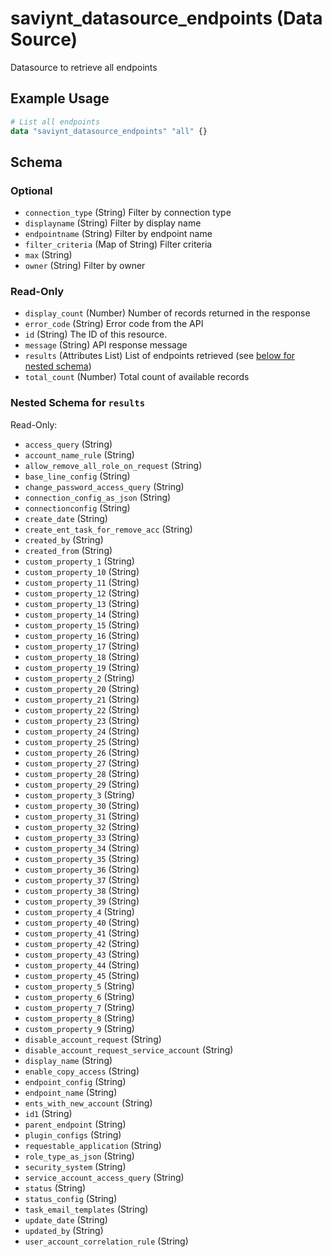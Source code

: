 # saviynt_datasource_endpoints (Data Source)

Datasource to retrieve all endpoints

## Example Usage

```terraform
# List all endpoints
data "saviynt_datasource_endpoints" "all" {}
```

<!-- schema generated by tfplugindocs -->
## Schema

### Optional

- `connection_type` (String) Filter by connection type
- `displayname` (String) Filter by display name
- `endpointname` (String) Filter by endpoint name
- `filter_criteria` (Map of String) Filter criteria
- `max` (String)
- `owner` (String) Filter by owner

### Read-Only

- `display_count` (Number) Number of records returned in the response
- `error_code` (String) Error code from the API
- `id` (String) The ID of this resource.
- `message` (String) API response message
- `results` (Attributes List) List of endpoints retrieved (see [below for nested schema](#nestedatt--results))
- `total_count` (Number) Total count of available records

<a id="nestedatt--results"></a>
### Nested Schema for `results`

Read-Only:

- `access_query` (String)
- `account_name_rule` (String)
- `allow_remove_all_role_on_request` (String)
- `base_line_config` (String)
- `change_password_access_query` (String)
- `connection_config_as_json` (String)
- `connectionconfig` (String)
- `create_date` (String)
- `create_ent_task_for_remove_acc` (String)
- `created_by` (String)
- `created_from` (String)
- `custom_property_1` (String)
- `custom_property_10` (String)
- `custom_property_11` (String)
- `custom_property_12` (String)
- `custom_property_13` (String)
- `custom_property_14` (String)
- `custom_property_15` (String)
- `custom_property_16` (String)
- `custom_property_17` (String)
- `custom_property_18` (String)
- `custom_property_19` (String)
- `custom_property_2` (String)
- `custom_property_20` (String)
- `custom_property_21` (String)
- `custom_property_22` (String)
- `custom_property_23` (String)
- `custom_property_24` (String)
- `custom_property_25` (String)
- `custom_property_26` (String)
- `custom_property_27` (String)
- `custom_property_28` (String)
- `custom_property_29` (String)
- `custom_property_3` (String)
- `custom_property_30` (String)
- `custom_property_31` (String)
- `custom_property_32` (String)
- `custom_property_33` (String)
- `custom_property_34` (String)
- `custom_property_35` (String)
- `custom_property_36` (String)
- `custom_property_37` (String)
- `custom_property_38` (String)
- `custom_property_39` (String)
- `custom_property_4` (String)
- `custom_property_40` (String)
- `custom_property_41` (String)
- `custom_property_42` (String)
- `custom_property_43` (String)
- `custom_property_44` (String)
- `custom_property_45` (String)
- `custom_property_5` (String)
- `custom_property_6` (String)
- `custom_property_7` (String)
- `custom_property_8` (String)
- `custom_property_9` (String)
- `disable_account_request` (String)
- `disable_account_request_service_account` (String)
- `display_name` (String)
- `enable_copy_access` (String)
- `endpoint_config` (String)
- `endpoint_name` (String)
- `ents_with_new_account` (String)
- `id1` (String)
- `parent_endpoint` (String)
- `plugin_configs` (String)
- `requestable_application` (String)
- `role_type_as_json` (String)
- `security_system` (String)
- `service_account_access_query` (String)
- `status` (String)
- `status_config` (String)
- `task_email_templates` (String)
- `update_date` (String)
- `updated_by` (String)
- `user_account_correlation_rule` (String)

